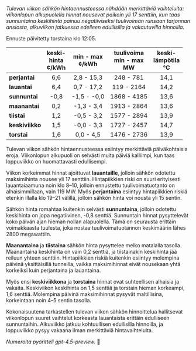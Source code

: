*Tulevan viikon sähkön hintaennusteessa nähdään merkittäviä vaihteluita: viikonlopun alkupuolella hinnat nousevat paikoin yli 17 senttiin, kun taas sunnuntaina keskihinta painuu negatiiviseksi tuulivoiman runsaan tarjonnan ansiosta, alkuviikon jatkuessa edelleen edullisilla ja vakautuvilla hinnoilla.*

Ennuste päivitetty torstaina klo 12:05.

|              | keski-<br>hinta<br>¢/kWh | min - max<br>¢/kWh | tuulivoima<br>min - max<br>MW | keski-<br>lämpötila<br>°C |
|:-------------|:------------------------:|:------------------:|:----------------------------:|:--------------------------:|
| **perjantai**    |           6,6            |     2,8 - 15,3      |          248 - 781           |            14,1            |
| **lauantai**     |           6,4            |     0,7 - 17,2      |          119 - 2164          |            14,2            |
| **sunnuntai**    |          -0,8            |    -1,5 - -0,0      |         1868 - 4185          |            13,6            |
| **maanantai**    |           0,2            |    -1,3 - 3,4       |         1913 - 2864          |            13,6            |
| **tiistai**      |           1,2            |    -0,5 - 3,2       |         1577 - 2894          |            13,9            |
| **keskiviikko**  |           1,5            |    -0,0 - 3,3       |         1727 - 2457          |            14,7            |
| **torstai**      |           1,6            |     0,0 - 4,5       |         1476 - 2736          |            13,9            |

Tulevan viikon sähkön hintaennusteessa esiintyy merkittäviä päiväkohtaisia eroja. Viikonlopun alkupuoli on selvästi muita päiviä kalliimpi, kun taas loppuviikko on huomattavasti edullisempi.

Viikon korkeimmat hinnat ajoittuvat **lauantaille**, jolloin sähkön odotettu maksimihinta nousee yli 17 senttiin. Hintapiikkien riski on suuri erityisesti lauantaiaamuna noin klo 8–10, jolloin ennustettu tuulivoimatuotanto on alhaisimmillaan, vain 119 MW. Myös **perjantaina** esiintyy hintapiikkien riskiä etenkin illalla klo 19–21 välillä, jolloin sähkön hinta voi nousta yli 15 sentin.

Sähkön hinta romahtaa kuitenkin selvästi **sunnuntaina**, jolloin odotettu keskihinta on jopa negatiivinen, -0,8 senttiä. Sunnuntain hinnat pysyttelevät koko päivän ajan hieman nollan alapuolella. Tämä on seurausta erittäin voimakkaasta tuulesta, joka nostaa tuulivoimatuotannon keskimäärin lähes 2800 megawattiin.

**Maanantaina** ja **tiistaina** sähkön hinta pysyttelee melko matalalla tasolla. Maanantaina keskihinta on vain 0,2 senttiä, ja tiistainakin keskihinta jää reiluun yhteen senttiin. Hintapiikkien riskiä kuitenkin esiintyy molempina päivinä yksittäisillä tunneilla, vaikka maksimihinnat eivät nousekaan yhtä korkeiksi kuin perjantaina ja lauantaina.

Myös ensi **keskiviikkona** ja **torstaina** hinnat ovat suhteellisen alhaisia ja vakaita. Keskiviikon keskihinta on 1,5 senttiä ja torstain hieman korkeampi, 1,6 senttiä. Molempina päivinä maksimihinnat pysyvät maltillisina, korkeintaan noin 4–5 sentin tasolla.

Kokonaisuutena tarkastellen tulevan viikon sähkön hinnoittelua hallitsevat viikonlopun suuret vaihtelut korkeasta lauantaista erittäin edulliseen sunnuntaihin. Alkuviikko jatkuu kohtuullisen edullisilla hinnoilla, ja loppuviikko pysyy vakaana ilman merkittäviä hintavaihteluita.

*Numeroita pyöritteli gpt-4.5-preview.* 🍃
